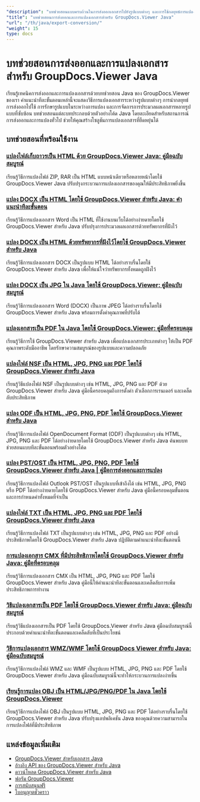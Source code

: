 ```yaml
---
"description": "บทช่วยสอนแบบครบถ้วนในการส่งออกเอกสารไปยังรูปแบบต่างๆ และการใช้กลยุทธ์การแปลงเอกสารด้วย GroupDocs.Viewer สำหรับ Java"
"title": "บทช่วยสอนการส่งออกและการแปลงเอกสารสำหรับ GroupDocs.Viewer Java"
"url": "/th/java/export-conversion/"
"weight": 15
type: docs
---
```

# บทช่วยสอนการส่งออกและการแปลงเอกสารสำหรับ GroupDocs.Viewer Java

เรียนรู้เทคนิคการส่งออกและการแปลงเอกสารด้วยบทช่วยสอน Java ของ GroupDocs.Viewer ของเรา คำแนะนำทีละขั้นตอนเหล่านี้จะแสดงวิธีการแปลงเอกสารระหว่างรูปแบบต่างๆ การนำกลยุทธ์การส่งออกไปใช้ การรักษารูปแบบในระหว่างการแปลง และการจัดการการประมวลผลเอกสารหลายรูปแบบที่ซับซ้อน บทช่วยสอนแต่ละบทประกอบด้วยตัวอย่างโค้ด Java โดยละเอียดสำหรับสถานการณ์การส่งออกและการแปลงทั่วไป ช่วยให้คุณสร้างโซลูชันการแปลงเอกสารที่ยืดหยุ่นได้

## บทช่วยสอนที่พร้อมใช้งาน

### [แปลงไฟล์เก็บถาวรเป็น HTML ด้วย GroupDocs.Viewer Java: คู่มือฉบับสมบูรณ์](./groupdocs-viewer-java-convert-archives-html/)
เรียนรู้วิธีการแปลงไฟล์ ZIP, RAR เป็น HTML แบบหน้าเดียวหรือหลายหน้าโดยใช้ GroupDocs.Viewer Java ปรับปรุงกระบวนการแปลงเอกสารของคุณให้มีประสิทธิภาพยิ่งขึ้น

### [แปลง DOCX เป็น HTML โดยใช้ GroupDocs.Viewer สำหรับ Java: คำแนะนำทีละขั้นตอน](./convert-docx-to-html-groupdocs-viewer-java/)
เรียนรู้วิธีการแปลงเอกสาร Word เป็น HTML ที่ใช้งานบนเว็บได้อย่างง่ายดายโดยใช้ GroupDocs.Viewer สำหรับ Java ปรับปรุงการประมวลผลเอกสารด้วยทรัพยากรที่ฝังไว้

### [แปลง DOCX เป็น HTML ด้วยทรัพยากรที่ฝังไว้โดยใช้ GroupDocs.Viewer สำหรับ Java](./render-docx-html-embedded-resources-groupdocs-java/)
เรียนรู้วิธีการแปลงเอกสาร DOCX เป็นรูปแบบ HTML ได้อย่างราบรื่นโดยใช้ GroupDocs.Viewer สำหรับ Java เพื่อให้แน่ใจว่าทรัพยากรทั้งหมดถูกฝังไว้

### [แปลง DOCX เป็น JPG ใน Java โดยใช้ GroupDocs.Viewer: คู่มือฉบับสมบูรณ์](./convert-docx-jpg-groupdocs-viewer-java/)
เรียนรู้วิธีการแปลงเอกสาร Word (DOCX) เป็นภาพ JPEG ได้อย่างราบรื่นโดยใช้ GroupDocs.Viewer สำหรับ Java พร้อมการตั้งค่าคุณภาพที่ปรับได้

### [แปลงเอกสารเป็น PDF ใน Java โดยใช้ GroupDocs.Viewer: คู่มือที่ครอบคลุม](./convert-documents-pdf-java-groupdocs-viewer/)
เรียนรู้วิธีการใช้ GroupDocs.Viewer สำหรับ Java เพื่อแปลงเอกสารประเภทต่างๆ ให้เป็น PDF คุณภาพระดับมืออาชีพ โดยรักษาความสมบูรณ์ของรูปแบบและความปลอดภัย

### [แปลงไฟล์ NSF เป็น HTML, JPG, PNG และ PDF โดยใช้ GroupDocs.Viewer สำหรับ Java](./convert-nsf-files-groupdocs-viewer-java/)
เรียนรู้วิธีแปลงไฟล์ NSF เป็นรูปแบบต่างๆ เช่น HTML, JPG, PNG และ PDF ด้วย GroupDocs.Viewer สำหรับ Java คู่มือนี้ครอบคลุมถึงการตั้งค่า ตัวเลือกการเรนเดอร์ และเคล็ดลับประสิทธิภาพ

### [แปลง ODF เป็น HTML, JPG, PNG, PDF โดยใช้ GroupDocs.Viewer สำหรับ Java](./convert-odf-documents-groupdocs-viewer-java/)
เรียนรู้วิธีการแปลงไฟล์ OpenDocument Format (ODF) เป็นรูปแบบต่างๆ เช่น HTML, JPG, PNG และ PDF ได้อย่างง่ายดายโดยใช้ GroupDocs.Viewer สำหรับ Java ค้นพบบทช่วยสอนแบบทีละขั้นตอนพร้อมตัวอย่างโค้ด

### [แปลง PST/OST เป็น HTML, JPG, PNG, PDF โดยใช้ GroupDocs.Viewer สำหรับ Java | คู่มือการส่งออกและการแปลง](./convert-pst-ost-groupdocs-viewer-java/)
เรียนรู้วิธีการแปลงไฟล์ Outlook PST/OST เป็นรูปแบบที่เข้าถึงได้ เช่น HTML, JPG, PNG หรือ PDF ได้อย่างง่ายดายโดยใช้ GroupDocs.Viewer สำหรับ Java คู่มือนี้ครอบคลุมขั้นตอนและการกำหนดค่าทั้งหมดที่จำเป็น

### [แปลงไฟล์ TXT เป็น HTML, JPG, PNG และ PDF โดยใช้ GroupDocs.Viewer สำหรับ Java](./groupdocs-viewer-java-txt-conversion-guide/)
เรียนรู้วิธีการแปลงไฟล์ TXT เป็นรูปแบบต่างๆ เช่น HTML, JPG, PNG และ PDF อย่างมีประสิทธิภาพโดยใช้ GroupDocs.Viewer สำหรับ Java ปฏิบัติตามคำแนะนำทีละขั้นตอนนี้

### [การแปลงเอกสาร CMX ที่มีประสิทธิภาพโดยใช้ GroupDocs.Viewer สำหรับ Java: คู่มือที่ครอบคลุม](./mastering-cmx-document-conversion-groupdocs-viewer-java/)
เรียนรู้วิธีการแปลงเอกสาร CMX เป็น HTML, JPG, PNG และ PDF โดยใช้ GroupDocs.Viewer สำหรับ Java คู่มือนี้ให้คำแนะนำทีละขั้นตอนและเคล็ดลับการเพิ่มประสิทธิภาพการทำงาน

### [วิธีแปลงเอกสารเป็น PDF โดยใช้ GroupDocs.Viewer สำหรับ Java: คู่มือฉบับสมบูรณ์](./convert-documents-pdf-groupdocs-viewer-java/)
เรียนรู้วิธีแปลงเอกสารเป็น PDF โดยใช้ GroupDocs.Viewer สำหรับ Java คู่มือฉบับสมบูรณ์นี้ประกอบด้วยคำแนะนำทีละขั้นตอนและเคล็ดลับที่เป็นประโยชน์

### [วิธีการแปลงเอกสาร WMZ/WMF โดยใช้ GroupDocs Viewer สำหรับ Java: คู่มือฉบับสมบูรณ์](./convert-wmz-wmf-groupdocs-viewer-java/)
เรียนรู้วิธีการแปลงไฟล์ WMZ และ WMF เป็นรูปแบบ HTML, JPG, PNG และ PDF โดยใช้ GroupDocs.Viewer สำหรับ Java คู่มือฉบับสมบูรณ์นี้จะทำให้กระบวนการแปลงง่ายขึ้น

### [เรียนรู้การแปลง OBJ เป็น HTML/JPG/PNG/PDF ใน Java โดยใช้ GroupDocs.Viewer](./master-obj-conversion-java-html-jpg-png-pdf/)
เรียนรู้วิธีการแปลงไฟล์ OBJ เป็นรูปแบบ HTML, JPG, PNG และ PDF ได้อย่างราบรื่นโดยใช้ GroupDocs.Viewer สำหรับ Java ปรับปรุงแอปพลิเคชัน Java ของคุณด้วยความสามารถในการแปลงไฟล์ที่มีประสิทธิภาพ

## แหล่งข้อมูลเพิ่มเติม

- [GroupDocs.Viewer สำหรับเอกสาร Java](https://docs.groupdocs.com/viewer/java/)
- [อ้างอิง API ของ GroupDocs.Viewer สำหรับ Java](https://reference.groupdocs.com/viewer/java/)
- [ดาวน์โหลด GroupDocs.Viewer สำหรับ Java](https://releases.groupdocs.com/viewer/java/)
- [ฟอรัม GroupDocs.Viewer](https://forum.groupdocs.com/c/viewer/9)
- [การสนับสนุนฟรี](https://forum.groupdocs.com/)
- [ใบอนุญาตชั่วคราว](https://purchase.groupdocs.com/temporary-license/)